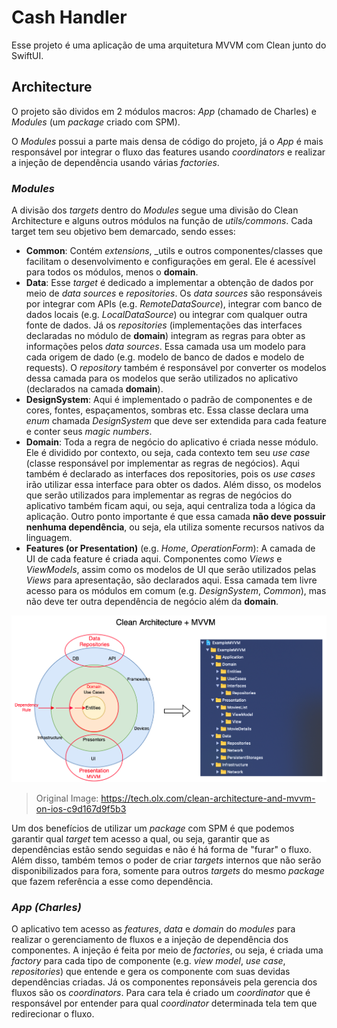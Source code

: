 # Cash Handler

Esse projeto é uma aplicação de uma arquitetura MVVM com Clean junto do SwiftUI.

## Architecture

O projeto são dividos em 2 módulos macros: _App_ (chamado de Charles) e _Modules_ (um _package_ criado com SPM). 

O _Modules_ possui a parte mais densa de código do projeto, já o _App_ é mais responsável por integrar o fluxo das features usando _coordinators_ e realizar a injeção de dependência usando várias _factories_.

### _Modules_

A divisão dos _targets_ dentro do _Modules_ segue uma divisão do Clean Architecture e alguns outros módulos na função de _utils/commons_. Cada target tem seu objetivo bem demarcado, sendo esses:

- __Common__: Contém _extensions_, _utils e outros componentes/classes que facilitam o desenvolvimento e configurações em geral. Ele é acessível para todos os módulos, menos o __domain__.
- __Data__: Esse _target_ é dedicado a implementar a obtenção de dados por meio de _data sources_ e _repositories_. Os _data sources_ são responsáveis por integrar com APIs (e.g. _RemoteDataSource_), integrar com banco de dados locais (e.g. _LocalDataSource_) ou integrar com qualquer outra fonte de dados. Já os _repositories_ (implementações das interfaces declaradas no módulo de __domain__) integram as regras para obter as informações pelos _data sources_. Essa camada usa um modelo para cada origem de dado (e.g. modelo de banco de dados e modelo de requests). O _repository_ também é responsável por converter os modelos dessa camada para os modelos que serão utilizados no aplicativo (declarados na camada __domain__).
- __DesignSystem__: Aqui é implementado o padrão de componentes e de cores, fontes, espaçamentos, sombras etc. Essa classe declara uma _enum_ chamada _DesignSystem_ que deve ser extendida para cada feature e conter seus _magic numbers_.
- __Domain__: Toda a regra de negócio do aplicativo é criada nesse módulo. Ele é dividido por contexto, ou seja, cada contexto tem seu _use case_ (classe responsável por implementar as regras de negócios). Aqui também é declarado as interfaces dos repositories, pois os _use cases_ irão utilizar essa interface para obter os dados. Além disso, os modelos que serão utilizados para implementar as regras de negócios do aplicativo também ficam aqui, ou seja, aqui centraliza toda a lógica da aplicação. Outro ponto importante é que essa camada __não deve possuir nenhuma dependência__, ou seja, ela utiliza somente recursos nativos da linguagem.
- __Features (or Presentation)__ (e.g. _Home_, _OperationForm_): A camada de UI de cada feature é criada aqui. Componentes como _Views_ e _ViewModels_, assim como os modelos de UI que serão utilizados pelas _Views_ para apresentação, são declarados aqui. Essa camada tem livre acesso para os módulos em comum (e.g. _DesignSystem_, _Common_), mas não deve ter outra dependência de negócio além da __domain__.

![](imgs/arch.png)
> Original Image: https://tech.olx.com/clean-architecture-and-mvvm-on-ios-c9d167d9f5b3

Um dos benefícios de utilizar um _package_ com SPM é que podemos garantir qual _target_ tem acesso a qual, ou seja, garantir que as dependências estão sendo seguidas e não é há forma de "furar" o fluxo. Além disso, também temos o poder de criar _targets_ internos que não serão disponibilizados para fora, somente para outros _targets_ do mesmo _package_ que fazem referência a esse como dependência.

### _App (Charles)_

O aplicativo tem acesso as _features_, _data_ e _domain_ do _modules_ para realizar o gerenciamento de fluxos e a injeção de dependência dos componentes. A injeção é feita por meio de _factories_, ou seja, é criada uma _factory_ para cada tipo de componente (e.g. _view model_, _use case_, _repositories_) que entende e gera os componente com suas devidas dependências criadas. Já os componentes reponsáveis pela gerencia dos fluxos são os _coordinators_. Para cara tela é criado um _coordinator_ que é responsável por entender para qual _coordinator_ determinada tela tem que redirecionar o fluxo.

